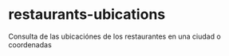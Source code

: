 # restaurants-ubications
Consulta de las ubicaciónes de los restaurantes en una ciudad o coordenadas
